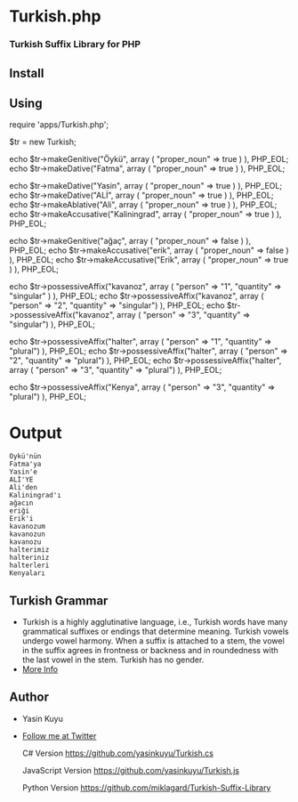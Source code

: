 Turkish.php
==========

### Turkish Suffix Library for PHP

## Install 

## Using
    
  require 'apps/Turkish.php';
  
  $tr = new Turkish; 
  
  echo $tr->makeGenitive("Öykü", array ( "proper_noun" => true ) ), PHP_EOL;
  echo $tr->makeDative("Fatma", array ( "proper_noun" => true ) ), PHP_EOL;
  
  echo $tr->makeDative("Yasin", array ( "proper_noun" => true ) ), PHP_EOL;
  echo $tr->makeDative("ALİ", array ( "proper_noun" => true ) ), PHP_EOL;
  echo $tr->makeAblative("Ali", array ( "proper_noun" => true ) ), PHP_EOL;
  echo $tr->makeAccusative("Kaliningrad", array ( "proper_noun" => true ) ), PHP_EOL;
  
  echo $tr->makeGenitive("ağaç", array ( "proper_noun" => false ) ), PHP_EOL;
  echo $tr->makeAccusative("erik", array ( "proper_noun" => false ) ), PHP_EOL;
  echo $tr->makeAccusative("Erik", array ( "proper_noun" => true ) ), PHP_EOL;
  
  echo $tr->possessiveAffix("kavanoz", array ( "person" => "1", "quantity" => "singular" ) ), PHP_EOL;
  echo $tr->possessiveAffix("kavanoz", array (  "person" => "2", "quantity" => "singular") ), PHP_EOL;
  echo $tr->possessiveAffix("kavanoz", array (  "person" => "3", "quantity" => "singular") ), PHP_EOL;
  
  echo $tr->possessiveAffix("halter", array (  "person" => "1", "quantity" => "plural") ), PHP_EOL;
  echo $tr->possessiveAffix("halter", array (  "person" => "2", "quantity" => "plural") ), PHP_EOL;
  echo $tr->possessiveAffix("halter", array (  "person" => "3", "quantity" => "plural") ), PHP_EOL;
  
  echo $tr->possessiveAffix("Kenya", array (  "person" => "3", "quantity" => "plural") ), PHP_EOL;

        
# Output
    
    Öykü'nün 
    Fatma'ya 
    Yasin'e 
    ALİ'YE 
    Ali'den 
    Kaliningrad'ı
    ağacın
    eriği
    Erik'i
    kavanozum
    kavanozun
    kavanozu
    halterimiz
    halteriniz
    halterleri
    Kenyaları 

## Turkish Grammar
 * Turkish is a highly agglutinative language, i.e., Turkish words have many grammatical suffixes or endings that determine meaning. Turkish vowels undergo vowel harmony. When a suffix is attached to a stem, the vowel in the suffix agrees in frontness or backness and in roundedness with the last vowel in the stem. Turkish has no gender.
 * [More Info](http://en.wikipedia.org/wiki/Turkish_grammar)

## Author
 * Yasin Kuyu
 * [Follow me at Twitter](http://twitter.com/yasinkuyu)

  
      C# Version
      https://github.com/yasinkuyu/Turkish.cs
      
      JavaScript Version
      https://github.com/yasinkuyu/Turkish.js
      
      Python Version
      https://github.com/miklagard/Turkish-Suffix-Library
